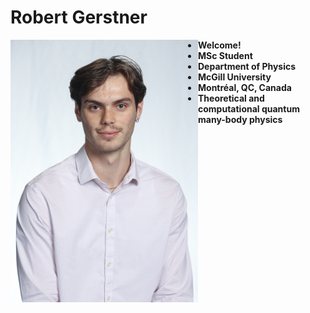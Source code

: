 # Robert Gerstner


<img src="./home_media/headshot1.jpg" alt="Headshot1" style="height:420px; width:300px; float:left;"> 

- **Welcome!**
- **MSc Student**
- **Department of Physics**
- **McGill University**
- **Montréal, QC, Canada**
- **Theoretical and computational quantum many-body physics**